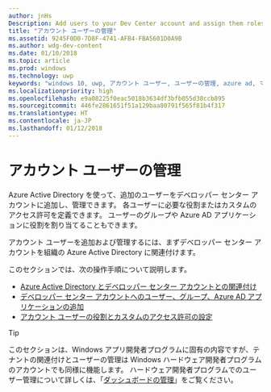 ```yaml
---
author: jnHs
Description: Add users to your Dev Center account and assign them roles with specific permissions.
title: "アカウント ユーザーの管理"
ms.assetid: 9245F0D0-7D8F-4741-AFB4-FBA5601D0A9B
ms.author: wdg-dev-content
ms.date: 01/10/2018
ms.topic: article
ms.prod: windows
ms.technology: uwp
keywords: "windows 10, uwp, アカウント ユーザー, ユーザーの管理, azure ad, マルチ ユーザー"
ms.localizationpriority: high
ms.openlocfilehash: e9a08225f0eac5018b3634df3bfb055d38ccb895
ms.sourcegitcommit: 446fe2861651f51a129baa80791f565f81b4f317
ms.translationtype: HT
ms.contentlocale: ja-JP
ms.lasthandoff: 01/12/2018
---
```

# <a name="manage-account-users"></a>アカウント ユーザーの管理

Azure Active Directory を使って、追加のユーザーをデベロッパー センター アカウントに追加し、管理できます。 各ユーザーに必要な役割またはカスタムのアクセス許可を定義できます。 ユーザーのグループや Azure AD アプリケーションに役割を割り当てることもできます。

アカウント ユーザーを追加および管理するには、まずデベロッパー センター アカウントを組織の Azure Active Directory に関連付けます。 

このセクションでは、次の操作手順について説明します。

-   [Azure Active Directory とデベロッパー センター アカウントとの関連付け](associate-azure-ad-with-dev-center.md)
-   [デベロッパー センター アカウントへのユーザー、グループ、Azure AD アプリケーションの追加](add-users-groups-and-azure-ad-applications.md)
-   [アカウント ユーザーの役割とカスタムのアクセス許可の設定](set-custom-permissions-for-account-users.md)

> [!TIP]
> このセクションは、Windows アプリ開発者プログラムに固有の内容ですが、テナントの関連付けとユーザーの管理は Windows ハードウェア開発者プログラムのアカウントでも同様に機能します。 ハードウェア開発者プログラムでのユーザー管理について詳しくは、「[ダッシュボードの管理](https://docs.microsoft.com/windows-hardware/drivers/dashboard/dashboard-administration)」をご覧ください。
